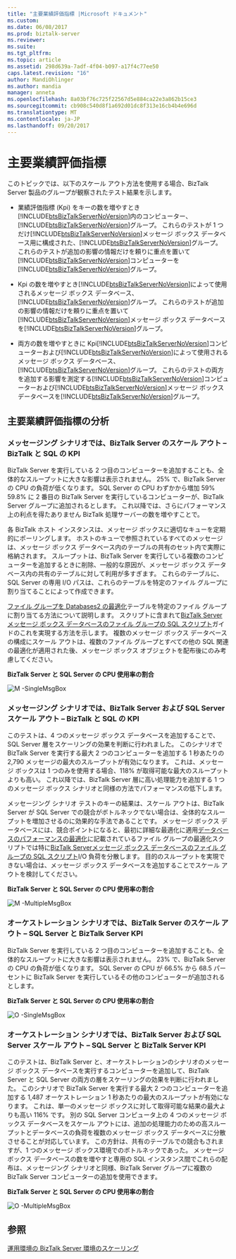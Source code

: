```yaml
---
title: "主要業績評価指標 |Microsoft ドキュメント"
ms.custom: 
ms.date: 06/08/2017
ms.prod: biztalk-server
ms.reviewer: 
ms.suite: 
ms.tgt_pltfrm: 
ms.topic: article
ms.assetid: 298d639a-7adf-4f04-b097-a17f4c77ee50
caps.latest.revision: "16"
author: MandiOhlinger
ms.author: mandia
manager: anneta
ms.openlocfilehash: 8a03bf76c725f22567d5e884ca22e3a862b15ce3
ms.sourcegitcommit: cb908c540d8f1a692d01dc8f313e16cb4b4e696d
ms.translationtype: MT
ms.contentlocale: ja-JP
ms.lasthandoff: 09/20/2017
---
```

# <a name="key-performance-indicators"></a>主要業績評価指標
このトピックでは、以下のスケール アウト方法を使用する場合、BizTalk Server 製品のグループが観察されたテスト結果を示します。  
  
-   業績評価指標 (Kpi) をキーの数を増やすとき[!INCLUDE[btsBizTalkServerNoVersion](../includes/btsbiztalkservernoversion-md.md)]内のコンピューター、[!INCLUDE[btsBizTalkServerNoVersion](../includes/btsbiztalkservernoversion-md.md)]グループ。 これらのテストが 1 つだけ[!INCLUDE[btsBizTalkServerNoVersion](../includes/btsbiztalkservernoversion-md.md)]メッセージ ボックス データベース用に構成された、[!INCLUDE[btsBizTalkServerNoVersion](../includes/btsbiztalkservernoversion-md.md)]グループ。 これらのテストが追加の影響の情報だけを頼りに重点を置いて[!INCLUDE[btsBizTalkServerNoVersion](../includes/btsbiztalkservernoversion-md.md)]コンピューターを[!INCLUDE[btsBizTalkServerNoVersion](../includes/btsbiztalkservernoversion-md.md)]グループ。  
  
-   Kpi の数を増やすとき[!INCLUDE[btsBizTalkServerNoVersion](../includes/btsbiztalkservernoversion-md.md)]によって使用されるメッセージ ボックス データベース、[!INCLUDE[btsBizTalkServerNoVersion](../includes/btsbiztalkservernoversion-md.md)]グループ。 これらのテストが追加の影響の情報だけを頼りに重点を置いて[!INCLUDE[btsBizTalkServerNoVersion](../includes/btsbiztalkservernoversion-md.md)]メッセージ ボックス データベースを[!INCLUDE[btsBizTalkServerNoVersion](../includes/btsbiztalkservernoversion-md.md)]グループ。  
  
-   両方の数を増やすときに Kpi[!INCLUDE[btsBizTalkServerNoVersion](../includes/btsbiztalkservernoversion-md.md)]コンピューターおよび[!INCLUDE[btsBizTalkServerNoVersion](../includes/btsbiztalkservernoversion-md.md)]によって使用されるメッセージ ボックス データベース、[!INCLUDE[btsBizTalkServerNoVersion](../includes/btsbiztalkservernoversion-md.md)]グループ。 これらのテストの両方を追加する影響を測定する[!INCLUDE[btsBizTalkServerNoVersion](../includes/btsbiztalkservernoversion-md.md)]コンピューターおよび[!INCLUDE[btsBizTalkServerNoVersion](../includes/btsbiztalkservernoversion-md.md)]メッセージ ボックス データベースを[!INCLUDE[btsBizTalkServerNoVersion](../includes/btsbiztalkservernoversion-md.md)]グループ。  
  
## <a name="analysis-of-key-performance-indicators"></a>主要業績評価指標の分析  
  
### <a name="messaging-scenario-biztalk-server-scale-out--biztalk-and-sql-kpi"></a>メッセージング シナリオでは、BizTalk Server のスケール アウト – BizTalk と SQL の KPI  
 BizTalk Server を実行している 2 つ目のコンピューターを追加することも、全体的なスループットに大きな影響は表示されません。  25% で、BizTalk Server の CPU の負荷が低くなります。 SQL Server の CPU わずかから増加 59% 59.8% に 2 番目の BizTalk Server を実行しているコンピューターが、BizTalk Server グループに追加されるとします。 これ以降では、さらにパフォーマンス上の利点を得たありません BizTalk 処理サーバーの数を増やすことで。  
  
 各 BizTalk ホスト インスタンスは、メッセージ ボックスに適切なキューを定期的にポーリングします。 ホストのキューで参照されているすべてのメッセージは、メッセージ ボックス データベース内のテーブルの共有のセット内で実際に格納されます。 スループットは、BizTalk Server を実行している複数のコンピューターを追加するときに削除、一般的な原因が、メッセージ ボックス データベース内の共有のテーブルに対して利用が多すぎます。 これらのテーブルに、SQL Server の専用 I/O パスは、これらのテーブルを特定のファイル グループに割り当てることによって作成できます。  
  
 [ファイル グループを Databases2 の最適化](../technical-guides/optimizing-filegroups-for-the-databases2.md)テーブルを特定のファイル グループに割り当てる方法について説明します。 スクリプトに含まれて[BizTalk Server メッセージ ボックス データベースのファイル グループの SQL スクリプト](../technical-guides/biztalk-server-messagebox-database-filegroups-sql-script.md)ガイドのこれを実現する方法を示します。 複数のメッセージ ボックス データベースの構成にスケール アウトは、複数のファイル グループとすべての他の SQL 関連の最適化が適用された後、メッセージ ボックス オブジェクトを配布後にのみ考慮してください。  
  
 **BizTalk Server と SQL Server の CPU 使用率の割合**  
  
 ![M &#45;SingleMsgBox](../technical-guides/media/m-singlemsgbox.gif "M SingleMsgBox")  
  
### <a name="messaging-scenario-biztalk-server-and-sql-server-scale-out--biztalk-and-sql-kpi"></a>メッセージング シナリオでは、BizTalk Server および SQL Server スケール アウト – BizTalk と SQL の KPI  
 このテストは、4 つのメッセージ ボックス データベースを追加することで、SQL Server 層をスケーリングの効果を判断に行われました。 このシナリオで BizTalk Server を実行する最大 2 つのコンピューターを追加する 1 秒あたりの 2,790 メッセージの最大のスループットが有効になります。 これは、メッセージ ボックスは 1 つのみを使用する場合、118% が取得可能な最大のスループットよりも高い。 これ以降では、BizTalk Server 層に高い処理能力を追加する 1 つのメッセージ ボックス シナリオと同様の方法でパフォーマンスの低下します。  
  
 メッセージング シナリオ テストのキーの結果は、スケール アウトは、BizTalk Server が SQL Server での競合がボトルネックでない場合は、全体的なスループットを増加させるのに効果的な手法であることです。 メッセージ ボックス データベースには、競合ポイントになると、最初に詳細な最適化に適用[データベースのパフォーマンスの最適化](../technical-guides/optimizing-database-performance.md)に記載されているファイル グループの最適化スクリプトでは特に[BizTalk Serverメッセージ ボックス データベースのファイル グループの SQL スクリプト](../technical-guides/biztalk-server-messagebox-database-filegroups-sql-script.md)I/O 負荷を分散します。 目的のスループットを実現できない場合は、メッセージ ボックス データベースを追加することでスケール アウトを検討してください。  
  
 **BizTalk Server と SQL Server の CPU 使用率の割合**  
  
 ![M &#45;MultipleMsgBox](../technical-guides/media/m-multiplemsgbox.gif "M MultipleMsgBox")  
  
### <a name="orchestration-scenario-biztalk-server-scale-out--sql-server-and-biztalk-server-kpi"></a>オーケストレーション シナリオでは、BizTalk Server のスケール アウト – SQL Server と BizTalk Server KPI  
 BizTalk Server を実行している 2 つ目のコンピューターを追加することも、全体的なスループットに大きな影響は表示されません。 23% で、BizTalk Server の CPU の負荷が低くなります。 SQL Server の CPU が 66.5% から 68.5 パーセントに BizTalk Server を実行しているその他のコンピューターが追加されるとします。  
  
 **BizTalk Server と SQL Server の CPU 使用率の割合**  
  
 ![O &#45;SingleMsgBox](../technical-guides/media/o-singlemsgbox.gif "O SingleMsgBox")  
  
### <a name="orchestration-scenario-biztalk-server-and-sql-server-scale-out--sql-server-and-biztalk-server-kpi"></a>オーケストレーション シナリオでは、BizTalk Server および SQL Server スケール アウト – SQL Server と BizTalk Server KPI  
 このテストは、BizTalk Server と、オーケストレーションのシナリオのメッセージ ボックス データベースを実行するコンピューターを追加して、BizTalk Server と SQL Server の両方の層をスケーリングの効果を判断に行われました。 このシナリオで BizTalk Server を実行する最大 2 つのコンピューターを追加する 1,487 オーケストレーション 1 秒あたりの最大のスループットが有効になります。 これは、単一のメッセージ ボックスに対して取得可能な結果の最大よりも高い 116% です。 別の SQL Server コンピュータ上の 4 つのメッセージ ボックス データベースをスケール アウトには、追加の処理能力のための高スループットとデータベースの負荷を複数のメッセージ ボックス データベースに分散させることが対応しています。 この方針は、共有のテーブルでの競合もされますが、1 つのメッセージ ボックス環境でのボトルネックであった。 メッセージ ボックス データベースの数を増やすと専用の SQL インスタンス間でこれらの配布は、メッセージング シナリオと同様、BizTalk Server グループに複数の BizTalk Server コンピューターの追加を使用できます。  
  
 **BizTalk Server と SQL Server の CPU 使用率の割合**  
  
 ![O &#45;MultipleMsgBox](../technical-guides/media/o-multiplemsgbox.gif "O MultipleMsgBox")  
  
## <a name="see-also"></a>参照  
 [運用環境の BizTalk Server 環境のスケーリング](../technical-guides/scaling-a-production-biztalk-server-environment.md)
